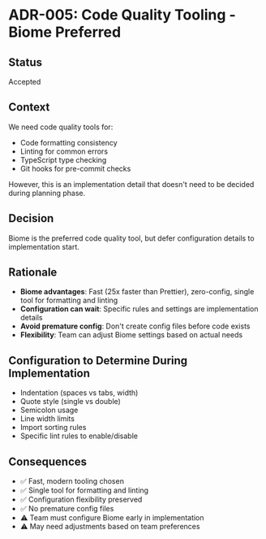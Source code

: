 # ADR-005: Code Quality Tooling - Biome Preferred

## Status
Accepted

## Context
We need code quality tools for:
- Code formatting consistency
- Linting for common errors
- TypeScript type checking
- Git hooks for pre-commit checks

However, this is an implementation detail that doesn't need to be decided during planning phase.

## Decision
Biome is the preferred code quality tool, but defer configuration details to implementation start.

## Rationale
- **Biome advantages**: Fast (25x faster than Prettier), zero-config, single tool for formatting and linting
- **Configuration can wait**: Specific rules and settings are implementation details
- **Avoid premature config**: Don't create config files before code exists
- **Flexibility**: Team can adjust Biome settings based on actual needs

## Configuration to Determine During Implementation
- Indentation (spaces vs tabs, width)
- Quote style (single vs double)
- Semicolon usage
- Line width limits
- Import sorting rules
- Specific lint rules to enable/disable

## Consequences
- ✅ Fast, modern tooling chosen
- ✅ Single tool for formatting and linting
- ✅ Configuration flexibility preserved
- ✅ No premature config files
- ⚠️ Team must configure Biome early in implementation
- ⚠️ May need adjustments based on team preferences
